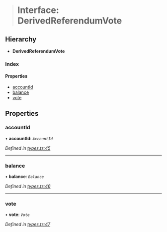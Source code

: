 > # Interface: DerivedReferendumVote

## Hierarchy

* **DerivedReferendumVote**

### Index

#### Properties

* [accountId](_types_.derivedreferendumvote.md#accountid)
* [balance](_types_.derivedreferendumvote.md#balance)
* [vote](_types_.derivedreferendumvote.md#vote)

## Properties

###  accountId

• **accountId**: *`AccountId`*

*Defined in [types.ts:45](https://github.com/polkadot-js/api/blob/557699e/packages/api-derive/src/types.ts#L45)*

___

###  balance

• **balance**: *`Balance`*

*Defined in [types.ts:46](https://github.com/polkadot-js/api/blob/557699e/packages/api-derive/src/types.ts#L46)*

___

###  vote

• **vote**: *`Vote`*

*Defined in [types.ts:47](https://github.com/polkadot-js/api/blob/557699e/packages/api-derive/src/types.ts#L47)*